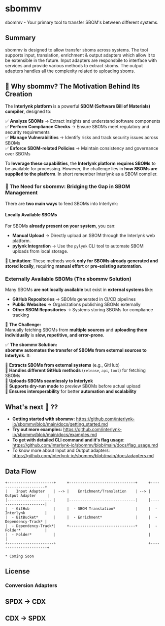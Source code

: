# sbommv

sbommv - Your primary tool to transfer SBOM's between different systems.

## Summary

sbommv is designed to allow transfer sboms across systems. The tool supports input, translation, enrichment & output adapters which allow it to be extensible in the future. Input adapters are responsbile to interface with services and provide various methods to extract sboms. The output adapters handles all the complexity related to uploading sboms. 

## 🔹 Why sbommv? The Motivation Behind Its Creation

The **Interlynk platform** is a powerful **SBOM (Software Bill of Materials) compiler**, designed to:  

✅ **Analyze SBOMs** → Extract insights and understand software components  
✅ **Perform Compliance Checks** → Ensure SBOMs meet regulatory and security requirements  
✅ **Manage Vulnerabilities** → Identify risks and track security issues across SBOMs  
✅ **Enforce SBOM-related Policies** → Maintain consistency and governance over SBOMs  

To **leverage these capabilities**, the **Interlynk platform requires SBOMs** to be available for processing. However, the challenge lies in **how SBOMs are supplied to the platform**.  In short remember Interlynk as a SBOM compiler.

### 🚀 The Need for sbommv: Bridging the Gap in SBOM Management

There are **two main ways** to feed SBOMs into Interlynk:  

#### Locally Available SBOMs

For SBOMs **already present on your system**, you can:  

- **Manual Upload** → Directly upload an SBOM through the Interlynk web platform.  
- **pylynk Integration** → Use the `pylynk` CLI tool to automate SBOM uploads from local storage.  

📌 **Limitation:** These methods work **only for SBOMs already generated and stored locally**, requiring **manual effort** or **pre-existing automation**.  

### Externally Available SBOMs (The sbommv Solution)

Many SBOMs **are not locally available** but exist in **external systems** like:  

- **GitHub Repositories** → SBOMs generated in CI/CD pipelines  
- **Public Websites** → Organizations publishing SBOMs externally  
- **Other SBOM Repositories** → Systems storing SBOMs for compliance tracking  

🛑 **The Challenge:**  
Manually fetching SBOMs from **multiple sources** and **uploading them individually** is **slow, repetitive, and error-prone**.

✅ **The sbommv Solution:**  
**sbommv automates the transfer of SBOMs from external sources to Interlynk.** It:  

🔹 **Extracts SBOMs from external systems** (e.g., GitHub)  
🔹 **Handles different GitHub methods** (`release`, `api`, `tool`) for fetching SBOMs  
🔹 **Uploads SBOMs seamlessly to Interlynk**  
🔹 **Supports dry-run mode** to preview SBOMs before actual upload  
🔹 **Ensures interoperability** for better **automation and scalability**  

## What's next 🚀 ??

- **Getting started with sbommv:** <https://github.com/interlynk-io/sbommv/blob/main/docs/getting_started.md>
- **Try out more examples:** <https://github.com/interlynk-io/sbommv/blob/main/docs/examples.md>
- **To get with detailed CLI command and it's flag usage:** <https://github.com/interlynk-io/sbommv/blob/main/docs/flag_usage.md>
- To know more about Input and Output adapters: <https://github.com/interlynk-io/sbommv/blob/main/docs/adapters.md>

## Data Flow

```
+---------------------+     +------------------------------+     +----------------------+
|    Input Adapter    | --> |    Enrichment/Translation    | --> |   Output Adapter     |
|-------------------- |     |------------------------------|     |----------------------|
|  - GitHub           |     |  - SBOM Translation*         |     |  - Interlynk         |
|  - BitBucket*       |     |  - Enrichment*               |     |  - Dependency-Track* |
|  - Dependency-Track*|     +------------------------------+     |  - Folder*           |
|  - Folder*          |                                          |                      |
+---------------------+                                          +-----------------------+

* Coming Soon
```

## License 

### Conversion Adapters

## SPDX -> CDX 

## CDX -> SPDX
